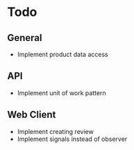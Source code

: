 # Todo

## General

- Implement product data access

## API

- Implement unit of work pattern

## Web Client

- Implement creating review
- Implement signals instead of observer
